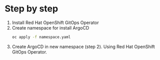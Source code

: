 # Step by step

1. Install Red Hat OpenShift GitOps Operator
2. Create namespace for install ArgoCD    
    ```bash
    oc apply -f namespace.yaml
    ```
3. Create ArgoCD in new namespace (step 2). Using Red Hat OpenShift GitOps Operator.